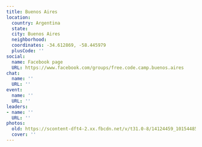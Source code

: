 ```yaml
---
title: Buenos Aires
location:
  country: Argentina
  state: 
  city: Buenos Aires
  neighborhood: 
  coordinates: -34.612869, -58.445979
  plusCode: ''
social:
  name: Facebook page
  URL: https://www.facebook.com/groups/free.code.camp.buenos.aires
chat:
  name: ''
  URL: ''
event:
  name: ''
  URL: ''
leaders:
- name: ''
  URL: ''
photos:
  old: https://scontent-dft4-2.xx.fbcdn.net/v/t31.0-8/14124459_10154485628878593_240313829817953595_o.jpg?oh=37a5699a75a8ffbe8153a5c0db99f850&oe=5957EA18
  cover: ''
---
```

